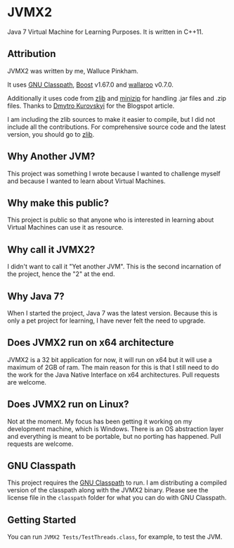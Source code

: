 # JVMX2

Java 7 Virtual Machine for Learning Purposes. It is written in C++11.

## Attribution

JVMX2 was written by me, Walluce Pinkham.

It uses [GNU Classpath](https://www.gnu.org/software/classpath/home.html), [Boost](https://www.boost.org/) v1.67.0 and [wallaroo](https://wallaroolib.sourceforge.net/index.html) v0.7.0.

Additionally it uses code from [zlib](zlib.net) and [minizip](http://www.winimage.com/zLibDll/minizip.html) for handling .jar files and .zip files. Thanks to [Dmytro Kurovskyi](https://choruscode.blogspot.com/2012/05/uncompressing-pkzip-files-with-zlib-and.html) for the Blogspot article.

I am including the zlib sources to make it easier to compile, but I did not include all the contributions. For comprehensive source code and the latest version, you should go to [zlib](zlib.net).

## Why Another JVM?

This project was something I wrote because I wanted to challenge myself and because I wanted to learn about Virtual Machines.

## Why make this public?

This project is public so that anyone who is interested in learning about Virtual Machines can use it as resource.

## Why call it JVMX2?

I didn't want to call it "Yet another JVM". This is the second incarnation of the project, hence the "2" at the end.

## Why Java 7?

When I started the project, Java 7 was the latest version. Because this is only a pet project for learning, I have never felt the need to upgrade.

## Does JVMX2 run on x64 architecture

JVMX2 is a 32 bit application for now, it will run on x64 but it will use a maximum of 2GB of ram. The main reason for this is that I still need to do the work for the Java Native Interface on x64 architectures. Pull requests are welcome.

## Does JVMX2 run on Linux?

Not at the moment. My focus has been getting it working on my development machine, which is Windows. There is an OS abstraction layer and everything is meant to be portable, but no porting has happened. Pull requests are welcome.

## GNU Classpath

This project requires the [GNU Classpath](https://www.gnu.org/software/classpath/home.html) to run. I am distributing a compiled version of the classpath along with the JVMX2 binary. Please see the license file in the `classpath` folder for what you can do with GNU Classpath.

## Getting Started

You can run `JVMX2 Tests/TestThreads.class`, for example, to test the JVM.
